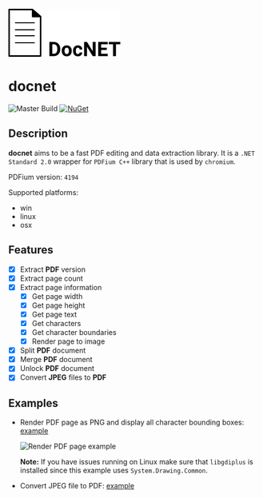 ![docNET](assets/header.png)

# docnet

![Master Build](https://github.com/GowenGit/docnet/workflows/Master%20Build/badge.svg?branch=master)
[![NuGet](https://img.shields.io/nuget/v/Docnet.Core.svg)](https://www.nuget.org/packages/Docnet.Core)

## Description

**docnet** aims to be a fast PDF editing and data extraction library. It is a `.NET Standard 2.0` wrapper for `PDFium C++` library that is used by `chromium`.

PDFium version: `4194`

Supported platforms:

- win
- linux
- osx

## Features

- [x] Extract **PDF** version
- [x] Extract page count
- [x] Extract page information
   - [x] Get page width
   - [x] Get page height
   - [x] Get page text
   - [x] Get characters
   - [x] Get character boundaries
   - [x] Render page to image
- [x] Split **PDF** document
- [x] Merge **PDF** document
- [x] Unlock **PDF** document
- [x] Convert **JPEG** files to **PDF**

## Examples

* Render PDF page as PNG and display all character bounding boxes: [example](examples/nuget-usage/NugetUsageAnyCpu/PdfToImageExamples.cs)

   ![Render PDF page example](assets/demo_thumb_0.png)

    **Note:** If you have issues running on Linux make sure that `libgdiplus` is installed since this example uses `System.Drawing.Common`.

* Convert JPEG file to PDF: [example](examples/nuget-usage/NugetUsageAnyCpu/ImageToPdfExamples.cs)
